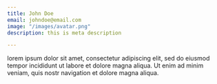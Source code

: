 ```yaml
---
title: John Doe
email: johndoe@email.com
image: "/images/avatar.png"
description: this is meta description

---
```


lorem ipsum dolor sit amet, consectetur adipiscing elit, sed do eiusmod tempor incididunt ut labore et dolore magna aliqua. Ut enim ad minim veniam, quis nostr navigation et dolore magna aliqua.
